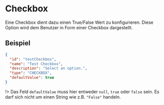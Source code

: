 # Checkbox
Eine Checkbox dient dazu einen True/False Wert zu konfigurieren. Diese Option wird dem Benutzer in Form einer Checkbox dargestellt. 

## Beispiel

```json
{
  "id": "testCheckbox",
  "name": "Test Checkbox",
  "description": "Select an option.",
  "type": "CHECKBOX",
  "defaultValue": true
}
```

!> Das Feld `defaultValue` muss hier entweder `null`, `true` oder `false` sein. Es darf sich nicht um einen String wie z.B. `"False"` handeln.